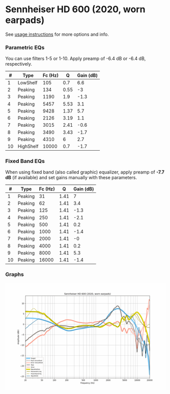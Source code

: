 # Sennheiser HD 600 (2020, worn earpads)
See [usage instructions](https://github.com/jaakkopasanen/AutoEq#usage) for more options and info.

### Parametric EQs
You can use filters 1-5 or 1-10. Apply preamp of -6.4 dB or -6.4 dB, respectively.

|   # | Type      |   Fc (Hz) |    Q |   Gain (dB) |
|-----|-----------|-----------|------|-------------|
|   1 | LowShelf  |       105 | 0.7  |         6.6 |
|   2 | Peaking   |       134 | 0.55 |        -3   |
|   3 | Peaking   |      1190 | 1.9  |        -1.3 |
|   4 | Peaking   |      5457 | 5.53 |         3.1 |
|   5 | Peaking   |      9428 | 1.37 |         5.7 |
|   6 | Peaking   |      2126 | 3.19 |         1.1 |
|   7 | Peaking   |      3015 | 2.41 |        -0.6 |
|   8 | Peaking   |      3490 | 3.43 |        -1.7 |
|   9 | Peaking   |      4310 | 6    |         2.7 |
|  10 | HighShelf |     10000 | 0.7  |        -1.7 |

### Fixed Band EQs
When using fixed band (also called graphic) equalizer, apply preamp of **-7.7 dB** (if available) and set gains manually with these parameters.

|   # | Type    |   Fc (Hz) |    Q |   Gain (dB) |
|-----|---------|-----------|------|-------------|
|   1 | Peaking |        31 | 1.41 |         7   |
|   2 | Peaking |        62 | 1.41 |         3.4 |
|   3 | Peaking |       125 | 1.41 |        -1.3 |
|   4 | Peaking |       250 | 1.41 |        -2.1 |
|   5 | Peaking |       500 | 1.41 |         0.2 |
|   6 | Peaking |      1000 | 1.41 |        -1.4 |
|   7 | Peaking |      2000 | 1.41 |        -0   |
|   8 | Peaking |      4000 | 1.41 |         0.2 |
|   9 | Peaking |      8000 | 1.41 |         5.3 |
|  10 | Peaking |     16000 | 1.41 |        -1.4 |

### Graphs
![](./Sennheiser%20HD%20600%20(2020,%20worn%20earpads).png)

